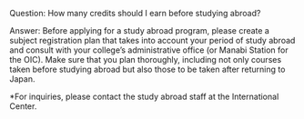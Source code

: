 Question: How many credits should I earn before studying abroad?


Answer:
Before applying for a study abroad program, please create a subject registration plan that takes into account your period of study abroad and consult with your college’s administrative office (or Manabi Station for the OIC). Make sure that you plan thoroughly, including not only courses taken before studying abroad but also those to be taken after returning to Japan.

*For inquiries, please contact the study abroad staff at the International Center.

